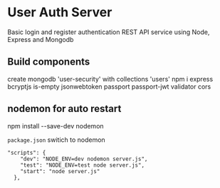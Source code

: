 # User Auth Server

Basic login and register authentication REST API service using Node, Express and Mongodb


## Build components
create mongodb 'user-security' with collections 'users'
npm i express bcryptjs is-empty jsonwebtoken passport passport-jwt validator cors

## nodemon for auto restart
npm install --save-dev nodemon

`package.json` switich to nodemon
```
"scripts": {
    "dev": "NODE_ENV=dev nodemon server.js",
    "test": "NODE_ENV=test node server.js",
    "start": "node server.js"
  },
```

